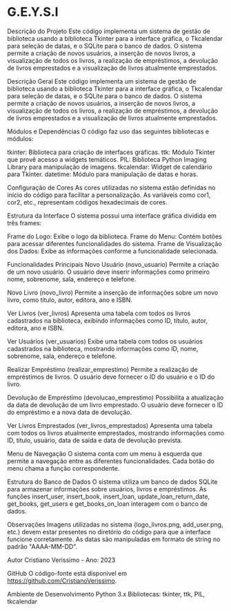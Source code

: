 # G.E.Y.S.I

Descrição do Projeto
Este código implementa um sistema de gestão de biblioteca usando a biblioteca Tkinter para a interface gráfica, o Tkcalendar para seleção de datas, e o SQLite para o banco de dados. O sistema permite a criação de novos usuários, a inserção de novos livros, a visualização de todos os livros, a realização de empréstimos, a devolução de livros emprestados e a visualização de livros atualmente emprestados.

Descrição Geral
Este código implementa um sistema de gestão de biblioteca usando a biblioteca Tkinter para a interface gráfica, o Tkcalendar para seleção de datas, e o SQLite para o banco de dados. O sistema permite a criação de novos usuários, a inserção de novos livros, a visualização de todos os livros, a realização de empréstimos, a devolução de livros emprestados e a visualização de livros atualmente emprestados.

Módulos e Dependências
O código faz uso das seguintes bibliotecas e módulos:

tkinter: Biblioteca para criação de interfaces gráficas.
ttk: Módulo Tkinter que provê acesso a widgets temáticos.
PIL: Biblioteca Python Imaging Library para manipulação de imagens.
tkcalendar: Widget de calendário para Tkinter.
datetime: Módulo para manipulação de datas e horas.

Configuração de Cores
As cores utilizadas no sistema estão definidas no início do código para facilitar a personalização. As variáveis como cor1, cor2, etc., representam códigos hexadecimais de cores.

Estrutura da Interface
O sistema possui uma interface gráfica dividida em três frames:

Frame do Logo: Exibe o logo da biblioteca.
Frame do Menu: Contém botões para acessar diferentes funcionalidades do sistema.
Frame de Visualização dos Dados: Exibe as informações conforme a funcionalidade selecionada.

Funcionalidades Principais
Novo Usuário (novo_usuario)
Permite a criação de um novo usuário. O usuário deve inserir informações como primeiro nome, sobrenome, sala, endereço e telefone.

Novo Livro (novo_livro)
Permite a inserção de informações sobre um novo livro, como título, autor, editora, ano e ISBN.

Ver Livros (ver_livros)
Apresenta uma tabela com todos os livros cadastrados na biblioteca, exibindo informações como ID, título, autor, editora, ano e ISBN.

Ver Usuários (ver_usuarios)
Exibe uma tabela com todos os usuários cadastrados na biblioteca, mostrando informações como ID, nome, sobrenome, sala, endereço e telefone.

Realizar Empréstimo (realizar_emprestimo)
Permite a realização de empréstimos de livros. O usuário deve fornecer o ID do usuário e o ID do livro.

Devolução de Empréstimo (devolucao_emprestimo)
Possibilita a atualização da data de devolução de um livro emprestado. O usuário deve fornecer o ID do empréstimo e a nova data de devolução.

Ver Livros Emprestados (ver_livros_emprestados)
Apresenta uma tabela com todos os livros atualmente emprestados, mostrando informações como ID, título, usuário, data de saída e data de devolução prevista.

Menu de Navegação
O sistema conta com um menu à esquerda que permite a navegação entre as diferentes funcionalidades. Cada botão do menu chama a função correspondente.

Estrutura do Banco de Dados
O sistema utiliza um banco de dados SQLite para armazenar informações sobre usuários, livros e empréstimos. As funções insert_user, insert_book, insert_loan, update_loan_return_date, get_books, get_users e get_books_on_loan interagem com o banco de dados.

Observações
Imagens utilizadas no sistema (logo_livros.png, add_user.png, etc.) devem estar presentes no diretório do código para que a interface funcione corretamente.
As datas são manipuladas em formato de string no padrão "AAAA-MM-DD".

Autor
Cristiano Verissimo - Ano: 2023

GitHub
O código-fonte está disponível em https://github.com/CristianoVerissimo.

Ambiente de Desenvolvimento
Python 3.x
Bibliotecas: tkinter, ttk, PIL, tkcalendar